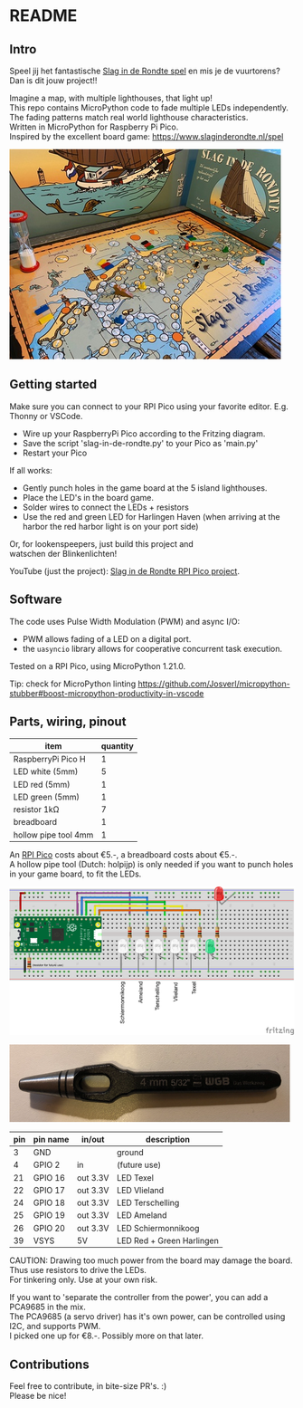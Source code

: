 # README

## Intro

Speel jij het fantastische [Slag in de Rondte spel](https://www.slaginderondte.nl/spel) en mis je de vuurtorens?  
Dan is dit jouw project!!

Imagine a map, with multiple lighthouses, that light up!  
This repo contains MicroPython code to fade multiple LEDs independently.  
The fading patterns match real world lighthouse characteristics.  
Written in MicroPython for Raspberry Pi Pico.  
Inspired by the excellent board game: <https://www.slaginderondte.nl/spel>

![Board game Slag in de Rondte](/img/SlagInDeRondte-bordspel-small.jpg)

## Getting started

Make sure you can connect to your RPI Pico using your favorite editor.
E.g. Thonny or VSCode.

- Wire up your RaspberryPi Pico according to the Fritzing diagram.
- Save the script 'slag-in-de-rondte.py' to your Pico as 'main.py'
- Restart your Pico

If all works:  

- Gently punch holes in the game board at the 5 island lighthouses.
- Place the LED's in the board game.  
- Solder wires to connect the LEDs + resistors
- Use the red and green LED for Harlingen Haven
  (when arriving at the harbor the red harbor light is on your port side)

Or, for lookenspeepers, just build this project and  
watschen der Blinkenlichten!

YouTube (just the project): [Slag in de Rondte RPI Pico project](https://youtu.be/appXGaQrQTM).

## Software

The code uses Pulse Width Modulation (PWM) and async I/O:

- PWM allows fading of a LED on a digital port.
- the `uasyncio` library allows for cooperative concurrent task execution.

Tested on a RPI Pico, using MicroPython 1.21.0.

Tip: check for MicroPython linting
<https://github.com/Josverl/micropython-stubber#boost-micropython-productivity-in-vscode>

## Parts, wiring, pinout

| item                  | quantity |
| ---                   | --- |
| RaspberryPi Pico H    | 1 |
| LED white (5mm)       | 5 |
| LED red   (5mm)       | 1 |
| LED green (5mm)       | 1 |
| resistor 1kΩ          | 7 |
| breadboard            | 1 |
| hollow pipe tool 4mm  | 1 |

An [RPI Pico](https://www.raspberrypi.com/documentation/microcontrollers) costs about €5.-,
a breadboard costs about €5.-.  
A hollow pipe tool (Dutch: holpijp) is only needed if you want to punch holes in your game board, to fit the LEDs.  

![Lighthouse LEDs](/img/lighthouse-leds-rpi-pico_bb.png)

![Hollow pipe tool](/img/holpijp.png)

| pin | pin name | in/out   | description         |
| --- | ---      | ---      | ---                 |
|  3  | GND      |          | ground              |
|  4  | GPIO 2   | in       | (future use)        |
| 21  | GPIO 16  | out 3.3V | LED Texel           |
| 22  | GPIO 17  | out 3.3V | LED Vlieland        |
| 24  | GPIO 18  | out 3.3V | LED Terschelling    |
| 25  | GPIO 19  | out 3.3V | LED Ameland         |
| 26  | GPIO 20  | out 3.3V | LED Schiermonnikoog |
| 39  | VSYS     | 5V       | LED Red + Green Harlingen |

CAUTION:
Drawing too much power from the board may damage the board.  
Thus use resistors to drive the LEDs.  
For tinkering only. Use at your own risk.

If you want to 'separate the controller from the power', you can add a PCA9685 in the mix.  
The PCA9685 (a servo driver) has it's own power, can be controlled using I2C, and supports PWM.  
I picked one up for €8.-. Possibly more on that later.

## Contributions

Feel free to contribute, in bite-size PR's. :)  
Please be nice!
